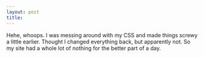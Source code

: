 ```yaml
---
layout: post
title: 
---
```


Hehe, whoops. I was messing around with my CSS and made things screwy a little earlier. Thought I changed everything back, but apparently not. So my site had a whole lot of nothing for the better part of a day.
